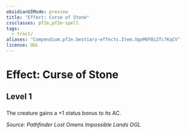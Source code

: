 ```yaml
---
obsidianUIMode: preview
title: "Effect: Curse of Stone"
cssclasses: pf2e,pf2e-spell
tags:
  - trait/
aliases: "Compendium.pf2e.bestiary-effects.Item.UgoM6FBiZfc7KqCV"
license: OGL
---
```

# Effect: Curse of Stone
## Level 1
### 






The creature gains a +1 status bonus to its AC.

*Source: Pathfinder Lost Omens Impossible Lands*
*OGL*